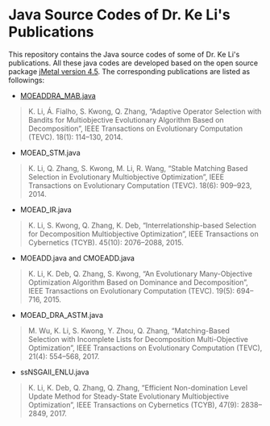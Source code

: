 # Java Source Codes of Dr. Ke Li's Publications

This repository contains the Java source codes of some of Dr. Ke Li's publications. All these java codes are developed based on the open source package [jMetal version 4.5](http://jmetal.sourceforge.net/). The corresponding publications are listed as followings:

- [MOEADDRA_MAB.java](https://github.com/JerryI00/releasing-codes-java/blob/master/src/jmetal/metaheuristics/moead/MOEADDRA_MAB.java)
> K. Li, Á. Fialho, S. Kwong, Q. Zhang, “Adaptive Operator Selection with Bandits for Multiobjective Evolutionary Algorithm Based on Decomposition”, IEEE Transactions on Evolutionary Computation (TEVC). 18(1): 114–130, 2014.
- MOEAD_STM.java
> K. Li, Q. Zhang, S. Kwong, M. Li, R. Wang, “Stable Matching Based Selection in Evolutionary Multiobjective Optimization”, IEEE Transactions on Evolutionary Computation (TEVC). 18(6): 909–923, 2014.
- MOEAD_IR.java
> K. Li, S. Kwong, Q. Zhang, K. Deb, “Interrelationship-based Selection for Decomposition Multiobjective Optimization”, IEEE Transactions on Cybernetics (TCYB). 45(10): 2076–2088, 2015.
- MOEADD.java and CMOEADD.java
> K. Li, K. Deb, Q. Zhang, S. Kwong, “An Evolutionary Many-Objective Optimization Algorithm Based on Dominance and Decomposition”, IEEE Transactions on Evolutionary Computation (TEVC). 19(5): 694–716, 2015.
- MOEAD_DRA_ASTM.java
> M. Wu, K. Li, S. Kwong, Y. Zhou, Q. Zhang, “Matching-Based Selection with Incomplete Lists for Decomposition Multi-Objective Optimization”, IEEE Transactions on Evolutionary Computation (TEVC), 21(4): 554–568, 2017.
- ssNSGAII_ENLU.java
> K. Li, K. Deb, Q. Zhang, Q. Zhang, “Efficient Non-domination Level Update Method for Steady-State Evolutionary Multiobjective Optimization”, IEEE Transactions on Cybernetics (TCYB), 47(9): 2838–2849, 2017.
